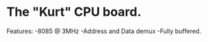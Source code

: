 The "Kurt" CPU board.
=====================

Features:
-8085 @ 3MHz
-Address and Data demux
-Fully buffered.
